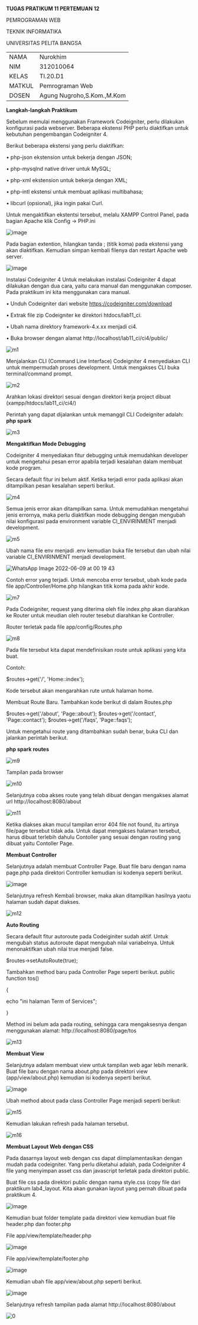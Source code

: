 <b>TUGAS PRATIKUM 11 PERTEMUAN 12</b>

PEMROGRAMAN WEB

TEKNIK INFORMATIKA

UNIVERSITAS PELITA BANGSA
<table>
  <tr>
    <td>NAMA</td>
    <td>Nurokhim</td>
  </tr>
  <tr>
    <td>NIM</td>
    <td>312010064</td>
  </tr>
  <tr>
    <td>KELAS</td>
    <td>TI.20.D1</td>
  </tr>
  <tr>
    <td>MATKUL</td>
    <td>Pemrograman Web</td>
  </tr>
 <tr>
    <td>DOSEN</td>
    <td> Agung Nugroho,S.Kom.,M.Kom </td>
  </tr>
</table>

<b>Langkah-langkah Praktikum</b>

Sebelum memulai menggunakan Framework Codeigniter, perlu dilakukan konfigurasi
pada webserver. Beberapa ekstensi PHP perlu diaktifkan untuk kebutuhan
pengembangan Codeigniter 4.

Berikut beberapa ekstensi yang perlu diaktifkan:

• php-json ekstension untuk bekerja dengan JSON;

• php-mysqlnd native driver untuk MySQL;

• php-xml ekstension untuk bekerja dengan XML;

• php-intl ekstensi untuk membuat aplikasi multibahasa;

• libcurl (opsional), jika ingin pakai Curl.

Untuk mengaktifkan ekstentsi tersebut, melalu XAMPP Control Panel, pada bagian
Apache klik Config -> PHP.ini

![image](https://user-images.githubusercontent.com/101801920/172675011-aafe536e-864e-4e9e-8dca-4419888c3547.png)

Pada bagian extention, hilangkan tanda ; (titik koma) pada ekstensi yang akan
diaktifkan. Kemudian simpan kembali filenya dan restart Apache web server.

![image](https://user-images.githubusercontent.com/101801920/172675631-34b3c77e-3b08-4522-9be9-a4da59738e1b.png)

Instalasi Codeigniter 4
Untuk melakukan instalasi Codeigniter 4 dapat dilakukan dengan dua cara, yaitu cara
manual dan menggunakan composer. Pada praktikum ini kita menggunakan cara
manual.

• Unduh Codeigniter dari website https://codeigniter.com/download

• Extrak file zip Codeigniter ke direktori htdocs/lab11_ci.

• Ubah nama direktory framework-4.x.xx menjadi ci4.

• Buka browser dengan alamat http://localhost/lab11_ci/ci4/public/

![m1](https://user-images.githubusercontent.com/101801920/172675837-50e1672a-b24c-401f-955e-f398bebe6c68.PNG)

Menjalankan CLI (Command Line Interface)
Codeigniter 4 menyediakan CLI untuk mempermudah proses development. Untuk
mengakses CLI buka terminal/command prompt.

![m2](https://user-images.githubusercontent.com/101801920/172676105-84ff50f2-25fb-4e73-b453-63807bd3ee44.PNG)

Arahkan lokasi direktori sesuai dengan direktori kerja project dibuat
(xampp/htdocs/lab11_ci/ci4/)

Perintah yang dapat dijalankan untuk memanggil CLI Codeigniter adalah: <b>php spark</b>

![m3](https://user-images.githubusercontent.com/101801920/172676734-a2db3b4e-6e5e-46cc-b4f9-e93aae504727.PNG)

<b>Mengaktifkan Mode Debugging</b>

Codeigniter 4 menyediakan fitur debugging untuk memudahkan developer untuk
mengetahui pesan error apabila terjadi kesalahan dalam membuat kode program.

Secara default fitur ini belum aktif. Ketika terjadi error pada aplikasi akan ditampilkan
pesan kesalahan seperti berikut.

![m4](https://user-images.githubusercontent.com/101801920/172676993-2bf632a7-a84c-4395-a839-15b769e6a5e3.PNG)

Semua jenis error akan ditampilkan sama. Untuk memudahkan mengetahui jenis
errornya, maka perlu diaktifkan mode debugging dengan mengubah nilai konfigurasi
pada environment variable CI_ENVIRINMENT menjadi development.

![m5](https://user-images.githubusercontent.com/101801920/172677187-7e518ce2-b99e-4056-aca4-b8cb991ff591.PNG)

Ubah nama file env menjadi .env kemudian buka file tersebut dan ubah nilai variable
CI_ENVIRINMENT menjadi development.

![WhatsApp Image 2022-06-09 at 00 19 43](https://user-images.githubusercontent.com/101801920/172678526-908aac31-bd08-4347-b2b2-6cafbcac5328.jpeg)

Contoh error yang terjadi. Untuk mencoba error tersebut, ubah kode pada file
app/Controller/Home.php hilangkan titik koma pada akhir kode.

![m7](https://user-images.githubusercontent.com/101801920/172678891-a7a5eaa5-f895-4c5d-96bf-ca5963029cdd.PNG)

Pada Codeigniter, request yang diterima oleh file index.php akan diarahkan ke Router
untuk meudian oleh router tesebut diarahkan ke Controller.

Router terletak pada file app/config/Routes.php

![m8](https://user-images.githubusercontent.com/101801920/172679203-631c5400-17fa-4843-b506-8c7ca422cda2.PNG)

Pada file tersebut kita dapat mendefinisikan route untuk aplikasi yang kita buat.

Contoh:

$routes->get('/', 'Home::index');

Kode tersebut akan mengarahkan rute untuk halaman home.


Membuat Route Baru.
Tambahkan kode berikut di dalam Routes.php

$routes->get('/about', 'Page::about');
$routes->get('/contact', 'Page::contact');
$routes->get('/faqs', 'Page::faqs');

Untuk mengetahui route yang ditambahkan sudah benar, buka CLI dan jalankan
perintah berikut.

<b>php spark routes</b>

![m9](https://user-images.githubusercontent.com/101801920/172679983-66f9994b-5502-4b8b-8ccc-1fd2ccab962e.PNG)

Tampilan pada browser

![m10](https://user-images.githubusercontent.com/101801920/172680076-4cb16928-bfc1-4a8f-95fa-1ffd7ab409ea.PNG)

Selanjutnya coba akses route yang telah dibuat dengan mengakses alamat url
http://localhost:8080/about

![m11](https://user-images.githubusercontent.com/101801920/172680275-965c5d3b-746a-4dc8-aecb-5b3eaaaa7422.PNG)

Ketika diakses akan mucul tampilan error 404 file not found, itu artinya file/page
tersebut tidak ada. Untuk dapat mengakses halaman tersebut, harus dibuat terlebih
dahulu Contoller yang sesuai dengan routing yang dibuat yaitu Contoller Page.

<b>Membuat Controller</b>

Selanjutnya adalah membuat Controller Page. Buat file baru dengan nama page.php
pada direktori Controller kemudian isi kodenya seperti berikut.

![image](https://user-images.githubusercontent.com/101801920/172681189-230b3a32-089c-4e75-b9a6-95690d8cdace.png)

Selanjutnya refresh Kembali browser, maka akan ditampilkan hasilnya yaotu halaman
sudah dapat diakses.

![m12](https://user-images.githubusercontent.com/101801920/172681758-1b55f351-915e-46e8-b890-713a017270d2.PNG)

<b>Auto Routing</b>

Secara default fitur autoroute pada Codeiginiter sudah aktif. Untuk mengubah status
autoroute dapat mengubah nilai variabelnya. Untuk menonaktifkan ubah nilai true
menjadi false.

$routes->setAutoRoute(true);

Tambahkan method baru pada Controller Page seperti berikut.
public function tos()

{

echo "ini halaman Term of Services";

}

Method ini belum ada pada routing, sehingga cara mengaksesnya dengan menggunakan
alamat: http://localhost:8080/page/tos

![m13](https://user-images.githubusercontent.com/101801920/172683273-b8c7bc6e-68a2-40cc-9619-f1104a33e078.PNG)

<b>Membuat View</b>

Selanjutnya adalam membuat view untuk tampilan web agar lebih menarik. Buat file
baru dengan nama about.php pada direktori view (app/view/about.php) kemudian isi
kodenya seperti berikut.

![image](https://user-images.githubusercontent.com/101801920/172684026-70ce5507-b825-40f3-943b-624bb0e432f3.png)

Ubah method about pada class Controller Page menjadi seperti berikut:

![m15](https://user-images.githubusercontent.com/101801920/172684261-40877157-86bd-4d35-8f38-e43d55279a0a.PNG)

Kemudian lakukan refresh pada halaman tersebut.

![m16](https://user-images.githubusercontent.com/101801920/172684339-ad24390b-d55b-4afe-821e-a68ea08083bc.PNG)

<b>Membuat Layout Web dengan CSS</b>

Pada dasarnya layout web dengan css dapat diimplamentasikan dengan mudah pada
codeigniter. Yang perlu diketahui adalah, pada Codeigniter 4 file yang menyimpan asset
css dan javascript terletak pada direktori public.

Buat file css pada direktori public dengan nama style.css (copy file dari praktikum
lab4_layout. Kita akan gunakan layout yang pernah dibuat pada praktikum 4.

![image](https://user-images.githubusercontent.com/101801920/172685215-4e9a67cd-5e11-45b0-bae5-fd3d73412578.png)

Kemudian buat folder template pada direktori view kemudian buat file header.php dan
footer.php

File app/view/template/header.php

![image](https://user-images.githubusercontent.com/101801920/172685726-2cebd3f5-4722-46af-aeb7-944bc3661831.png)

File app/view/template/footer.php

![image](https://user-images.githubusercontent.com/101801920/172685913-af422b64-900c-4a5d-a9f2-d5ef5486292b.png)

Kemudian ubah file app/view/about.php seperti berikut.

![image](https://user-images.githubusercontent.com/101801920/172686349-e53d7bb4-bcee-4770-848b-9c775fc01268.png)

Selanjutnya refresh tampilan pada alamat http://localhost:8080/about

![0](https://user-images.githubusercontent.com/101801920/172700181-6b524422-ce82-4366-aa6f-3f8c9d170a23.jpeg)
















